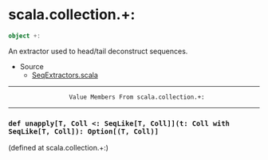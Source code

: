 
#                             scala.collection.+:                             #

```scala
object +:
```

An extractor used to head/tail deconstruct sequences.

* Source
  * [SeqExtractors.scala](https://github.com/scala/scala/tree/6d09a1ba5f/src/library/scala/collection/SeqExtractors.scala#L1)


--------------------------------------------------------------------------------
                     Value Members From scala.collection.+:
--------------------------------------------------------------------------------


### `def unapply[T, Coll <: SeqLike[T, Coll]](t: Coll with SeqLike[T, Coll]): Option[(T, Coll)]` ###
(defined at scala.collection.+:)
